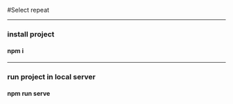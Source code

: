 #Select repeat

***

### install project

#### npm i

***

### run project in local server

#### npm run serve